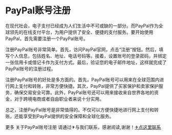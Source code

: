 # PayPal账号注册

在现代社会，电子支付已经成为人们生活中不可或缺的一部分。而PayPal作为全球领先的在线支付平台，为用户提供了安全、便捷的支付服务。要开始使用PayPal，首先需要注册一个PayPal账号。

注册PayPal账号非常简单。首先，访问PayPal官网，点击“注册”按钮。然后，填写个人信息，包括姓名、地址、电话号码等。接着，设置账号的登录密码，并绑定一张信用卡或借记卡作为支付方式。最后，验证您的电子邮件地址，这样就完成了PayPal账号的注册过程。

注册PayPal账号的好处是多方面的。首先，PayPal账号可以用来在全球范围内进行网上支付和转账，非常方便快捷。其次，PayPal提供了买家保护和卖家保护服务，确保交易安全可靠。此外，PayPal账号还可以用来接收来自世界各地的资金，对于跨境电商或者自由职业者来说十分实用。

总之，注册PayPal账号是非常值得的。不仅可以方便快捷地进行网上支付和转账，还能享受到PayPal提供的安全保障和全球化服务。

更多 关于PayPal账号注册 请通过✈与我们联系，感谢阅读,谢谢！[✈点这里联系](https://www.k02.cc)